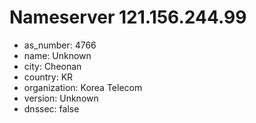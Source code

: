 # Nameserver 121.156.244.99

* as_number: 4766
* name: Unknown
* city: Cheonan
* country: KR
* organization: Korea Telecom
* version: Unknown
* dnssec: false
